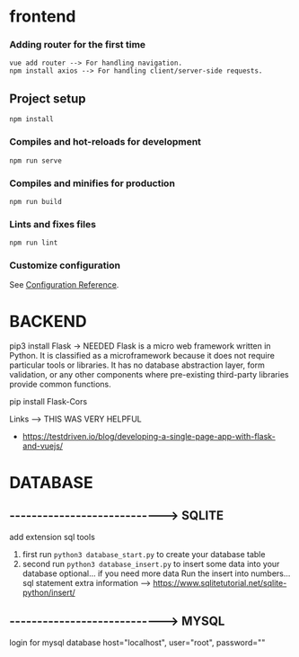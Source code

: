 # frontend

### Adding router for the first time
```
vue add router --> For handling navigation.
npm install axios --> For handling client/server-side requests.
```

## Project setup
```
npm install
```

### Compiles and hot-reloads for development
```
npm run serve
```

### Compiles and minifies for production
```
npm run build
```

### Lints and fixes files
```
npm run lint
```
### Customize configuration
See [Configuration Reference](https://cli.vuejs.org/config/).


# BACKEND
pip3 install Flask -> NEEDED
    Flask is a micro web framework written in Python. 
    It is classified as a microframework because it does not require particular
    tools or libraries. It has no database abstraction layer, form validation,
    or any other components where pre-existing third-party libraries provide 
    common functions. 

pip install Flask-Cors

Links --> THIS WAS VERY HELPFUL
- https://testdriven.io/blog/developing-a-single-page-app-with-flask-and-vuejs/

# DATABASE
---------------------------->
SQLITE
----------------------------
add extension sql tools
1) first run `python3 database_start.py` to create your database table
2) second run `python3 database_insert.py` to insert some data into your database
optional... if you need more data
Run the insert into numbers... sql statement
 extra information --> https://www.sqlitetutorial.net/sqlite-python/insert/


---------------------------->
MYSQL
----------------------------
 login for mysql database
    host="localhost",
    user="root",
    password=""